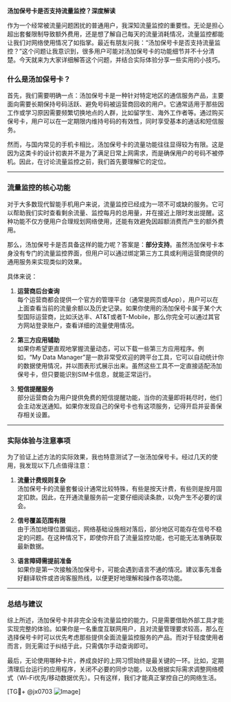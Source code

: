**汤加保号卡是否支持流量监控？深度解读**

作为一个经常被流量问题困扰的普通用户，我深知流量监控的重要性。无论是担心超出套餐限制导致额外费用，还是想了解自己每天的流量消耗情况，流量监控都能让我们对网络使用情况了如指掌。最近有朋友问我：“汤加保号卡是否支持流量监控？”这个问题让我意识到，很多用户可能对汤加保号卡的功能细节并不十分清楚。今天就来为大家详细解答这个问题，并结合实际体验分享一些实用的小技巧。

### 什么是汤加保号卡？

首先，我们需要明确一点：汤加保号卡是一种针对特定地区的通信服务产品，主要面向需要长期保持号码活跃、避免号码被运营商回收的用户。它通常适用于那些因工作或学习原因需要频繁切换地点的人群，比如留学生、海外工作者等。通过购买保号卡，用户可以在一定期限内维持号码的有效性，同时享受基本的通话和短信服务。

然而，与国内常见的手机卡相比，汤加保号卡的流量功能往往显得较为有限。这是因为这类卡的设计初衷并不是为了满足日常上网需求，而是确保用户的号码不被停机。因此，在讨论流量监控之前，我们首先要理解它的定位。

---

### 流量监控的核心功能

对于大多数现代智能手机用户来说，流量监控已经成为一项不可或缺的服务。它可以帮助我们实时查看剩余流量、监控每月的总用量，并在接近上限时发出提醒。这种功能不仅方便用户合理规划网络使用，还能有效避免因超额消费而产生的额外费用。

那么，汤加保号卡是否具备这样的能力呢？答案是：**部分支持**。虽然汤加保号卡本身没有专门的流量监控界面，但用户可以通过绑定第三方工具或利用运营商提供的通用服务来实现类似的效果。

具体来说：

1. **运营商后台查询**  
   每个运营商都会提供一个官方的管理平台（通常是网页或App），用户可以在上面查看当前的流量余额以及历史记录。如果你使用的汤加保号卡属于某个大型国际运营商，比如沃达丰、AT&T或者T-Mobile，那么你完全可以通过其官方网站登录账户，查看详细的流量使用情况。

2. **第三方应用辅助**  
   如果你希望更直观地掌握流量动态，可以下载一些第三方应用程序。例如，“My Data Manager”是一款非常受欢迎的跨平台工具，它可以自动统计你的数据使用情况，并以图表形式展示出来。虽然这些工具不一定直接适配汤加保号卡，但只要能识别SIM卡信息，就能正常运行。

3. **短信提醒服务**  
   部分运营商会为用户提供免费的短信提醒功能，当你的流量即将耗尽时，他们会主动发送通知。如果你发现自己的保号卡也有这项服务，记得开启并妥善保存相关设置。

---

### 实际体验与注意事项

为了验证上述方法的实际效果，我也特意测试了一张汤加保号卡。经过几天的使用，我发现以下几点值得注意：

1. **流量计费规则复杂**  
   汤加保号卡的流量套餐设计通常比较特殊，有些是按天计费，有些则是按月固定扣款。因此，在开通流量服务前一定要仔细阅读条款，以免产生不必要的误会。

2. **信号覆盖范围有限**  
   由于汤加地理位置偏远，网络基础设施相对落后，部分地区可能存在信号不稳定的问题。在这种情况下，即使你开启了流量监控功能，也可能无法准确获取最新数据。

3. **语言障碍需提前准备**  
   如果你是第一次接触汤加保号卡，可能会遇到语言不通的情况。建议事先准备好翻译软件或咨询客服热线，以便更好地理解和操作各项功能。

---

### 总结与建议

综上所述，汤加保号卡并非完全没有流量监控的能力，只是需要借助外部工具才能实现完整的体验。如果你是一名重度互联网用户，且对流量管理要求较高，那么在选择保号卡时可以优先考虑那些提供全面流量监控服务的产品。而对于轻度使用者而言，则无需过于纠结于此，只需偶尔手动查询即可。

最后，无论使用哪种卡片，养成良好的上网习惯始终是最关键的一环。比如，定期清理后台运行的应用程序，关闭不必要的同步功能，以及根据实际需求调整网络模式（Wi-Fi优先/移动数据优先）。只有这样，我们才能真正掌控自己的网络生活。

[TG💪+ @jx0703 ![Image](https://github.com/user-attachments/assets/dbca1d08-cadb-493c-b0ec-ad6f7a83f270)]